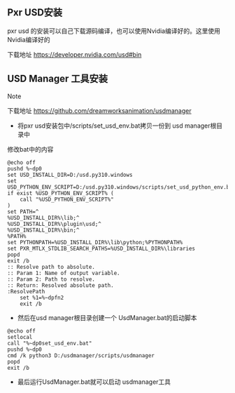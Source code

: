 ## Pxr USD安装
pxr usd 的安装可以自己下载源码编译，也可以使用Nvidia编译好的。这里使用Nvidia编译好的

下载地址 https://developer.nvidia.com/usd#bin

## USD Manager 工具安装

> [!NOTE]
> 下载地址 https://github.com/dreamworksanimation/usdmanager

- 将pxr usd安装包中/scripts/set_usd_env.bat拷贝一份到 usd manager根目录中

修改bat中的内容

``` shell
@echo off
pushd %~dp0
set USD_INSTALL_DIR=D:/usd.py310.windows
set USD_PYTHON_ENV_SCRIPT=D:/usd.py310.windows/scripts/set_usd_python_env.bat
if exist %USD_PYTHON_ENV_SCRIPT% (
    call "%USD_PYTHON_ENV_SCRIPT%"
)
set PATH=^
%USD_INSTALL_DIR%\lib;^
%USD_INSTALL_DIR%\plugin\usd;^
%USD_INSTALL_DIR%\bin;^
%PATH%
set PYTHONPATH=%USD_INSTALL_DIR%\lib\python;%PYTHONPATH%
set PXR_MTLX_STDLIB_SEARCH_PATHS=%USD_INSTALL_DIR%\libraries
popd
exit /b
:: Resolve path to absolute.
:: Param 1: Name of output variable.
:: Param 2: Path to resolve.
:: Return: Resolved absolute path.
:ResolvePath
    set %1=%~dpfn2
    exit /b
```

- 然后在usd manager根目录创建一个 UsdManager.bat的启动脚本


``` shell
@echo off
setlocal
call "%~dp0set_usd_env.bat"
pushd %~dp0
cmd /k python3 D:/usdmanager/scripts/usdmanager
popd
exit /b
```

- 最后运行UsdManager.bat就可以启动 usdmanager工具
